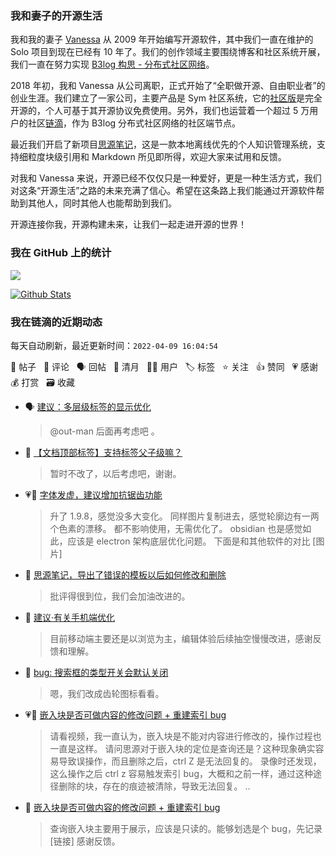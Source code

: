 ### 我和妻子的开源生活

我和我的妻子 [Vanessa](https://github.com/Vanessa219) 从 2009 年开始编写开源软件，其中我们一直在维护的 Solo 项目到现在已经有 10 年了。我们的创作领域主要围绕博客和社区系统开展，我们一直在努力实现 [B3log 构思 - 分布式社区网络](https://ld246.com/article/1546941897596)。

2018 年初，我和 Vanessa 从公司离职，正式开始了“全职做开源、自由职业者”的创业生涯。我们建立了一家公司，主要产品是 Sym 社区系统，它的[社区版](https://github.com/88250/symphony)是完全开源的，个人可基于其开源协议免费使用。另外，我们也运营着一个超过 5 万用户的社区[链滴](https://ld246.com)，作为 B3log 分布式社区网络的社区端节点。

最近我们开启了新项目[思源笔记](https://github.com/siyuan-note/siyuan)，这是一款本地离线优先的个人知识管理系统，支持细粒度块级引用和 Markdown 所见即所得，欢迎大家来试用和反馈。

对我和 Vanessa 来说，开源已经不仅仅只是一种爱好，更是一种生活方式，我们对这条“开源生活”之路的未来充满了信心。希望在这条路上我们能通过开源软件帮助到其他人，同时其他人也能帮助到我们。

开源连接你我，开源构建未来，让我们一起走进开源的世界！

### 我在 GitHub 上的统计

<a title="Hits" target="_blank" href="https://github.com/88250/88250"><img src="https://hits.b3log.org/88250/88250.svg"></a>

[![Github Stats](https://github-readme-stats.vercel.app/api?username=88250&theme=tokyonight&show_icons=true)](https://github.com/88250)

<!--events start -->

### 我在链滴的近期动态

每天自动刷新，最近更新时间：`2022-04-09 16:04:54`

📝 帖子 &nbsp; 💬 评论 &nbsp; 🗣 回帖 &nbsp; 🌙 清月 &nbsp; 👨‍💻 用户 &nbsp; 🏷️ 标签 &nbsp; ⭐️ 关注 &nbsp; 👍 赞同 &nbsp; 💗 感谢 &nbsp; 💰 打赏 &nbsp; 🗃 收藏

* 🗣 [建议：多层级标签的显示优化](https://ld246.com/article/1649403078133/comment/1649406990810#comments)

  > @out-man 后面再考虑吧 。
* 💬 [【文档顶部标签】支持标签父子级嘛？](https://ld246.com/article/1649393968607/comment/1649480181170#comments)

  > 暂时不改了，以后考虑吧，谢谢。
* 💗💬 [字体发虚，建议增加抗锯齿功能](https://ld246.com/article/1649414708755/comment/1649478538976#comments)

  > 升了 1.9.8，感觉没多大变化。 同样图片复制进去，感觉轮廓边有一两个色素的漂移。 都不影响使用，无需优化了。 obsidian 也是感觉如此，应该是 electron 架构底层优化问题。 下面是和其他软件的对比 [图片]
* 💬 [思源笔记，导出了错误的模板以后如何修改和删除](https://ld246.com/article/1634524478908/comment/1649470826079#comments)

  > 批评得很到位，我们会加油改进的。
* 💬 [建议·有关手机端优化](https://ld246.com/article/1649465036824/comment/1649466375157#comments)

  > 目前移动端主要还是以浏览为主，编辑体验后续抽空慢慢改进，感谢反馈和理解。
* 💬 [bug: 搜索框的类型开关会默认关闭](https://ld246.com/article/1649303027688/comment/1649466172791#comments)

  > 嗯，我们改成齿轮图标看看。
* 💗📝 [嵌入块是否可做内容的修改问题 + 重建索引 bug](https://ld246.com/article/1649421195878)

  > 请看视频，我一直认为，嵌入块是不能对内容进行修改的，操作过程也一直是这样。 请问思源对于嵌入块的定位是查询还是？这种现象确实容易导致误操作，而且删除之后，ctrl Z 是无法回复的。 录像时还发现，这么操作之后 ctrl z 容易触发索引 bug，大概和之前一样，通过这种途径删除的块，存在的痕迹被清除，导致无法回复。  ..
* 💬 [嵌入块是否可做内容的修改问题 + 重建索引 bug](https://ld246.com/article/1649421195878/comment/1649430643317#comments)

  > 查询嵌入块主要用于展示，应该是只读的。能够划选是个 bug，先记录 [链接] 感谢反馈。


<!--events end -->
